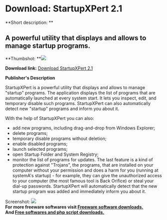# Download: StartupXPert 2.1

**Short description: **

## A powerful utility that displays and allows to manage startup programs.

  
**Thumbshot: **![](http://www.freewarefiles.com/screenshot/startupxpert21_md.gif)   
  
**Download link:** [Download StartupXPert 2.1](http://freesoftwares.boysofts.com/StartupXPert_program_24216.html)  
  

**Publisher's Description**  
  

StartupXPert is a powerful utility that displays and allows to manage
"startup" programs. The application displays the list of programs that are
automatically launched at every system start. It lets you inspect, edit, and
temporary disable such programs. StartupXPert can also automatically detect
new "startup" programs and inform you about it.

With the help of StartupXPert you can also:

  * add new programs, including drag-and-drop from Windows Explorer; 
  * delete programs; 
  * temporary disable programs without deletion; 
  * enable disabled programs; 
  * launch selected programs; 
  * open Startup Folder and System Registry; 
  * monitor the list of programs for updates. 
The last feature is a kind of protection against "Trojans", the programs, that
are installed on your computer without your permission and does a harm for you
(running at systemA's startup) - for example, they can give the unauthorized
access to your computer (the most famous tool is Back Orifice) or steal your
dial-up passwords. StartupXPert will automatically detect that the new startup
program was added and immediately inform you about it.

  
  
Screenshot: ![](http://www.freewarefiles.com/screenshot/startupxpert21.gif)  
**For more freeware softwares visit [Freeware software downloads.](http://freesoftwares.boysofts.com/)**   
**And [Free softwares and php script downloads.](http://www.boysofts.com/)**

